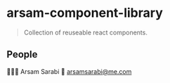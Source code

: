 # arsam-component-library

> Collection of reuseable react components.

## People

👨🏻‍💻 Arsam Sarabi
📧 arsamsarabi@me.com
